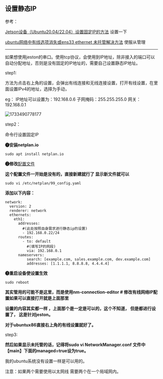 ## 设置静态IP

参考：


[Jetson设备（Ubuntu20.04/22.04）设置固定IP的方法](https://blog.csdn.net/tw_fae/article/details/139329138)  设置一下

[ubuntu网络中有线选项消失或ens33 ethernet 未托管解决方法](https://blog.csdn.net/m0_46169650/article/details/130130728?sharetype=blog&shareid=130130728&sharerefer=app&sharesource=qq_43298381&sharefrom=link)  使服从管理



---



如果想使用jeston的串口。使用tcp协议，会使用到IP地址，除非接入的端口可以自动分配地址，否则是没有固定的IP地址的，需要自己设置静态IP地址。

step1:

方法为点击右上角的设置，会弹出有线连接和无线连接设置，打开有线设置，在里面设置IPv4的地址，选择为手动，

eg： IP地址可以设置为：192.168.0.6  子网掩码：255.255.255.0  网关：192.168.0.1

![1733490778177](image/开机个性化/1733490778177.png)

step2：

命令行设置固定IP

**➊安装netplan.io**

```
sudo apt install netplan.io
```

**➋修改**[配置文件](https://so.csdn.net/so/search?q=%E9%85%8D%E7%BD%AE%E6%96%87%E4%BB%B6&spm=1001.2101.3001.7020)

**这个配置文件一开始是没有的，直接新建就行了 显示新文件就可以**

```
sudo vi /etc/netplan/99_config.yaml
```

**添加以下内容：**

```
network:
  version: 2
  renderer: network
  ethernets:
    eth1:
      addresses:
        #(此处按照自身需求进行静态ip的设置)
        - 192.168.0.22/24   
      routes:
        - to: default
          #(填写IP的网段)
          via: 192.168.0.1
      nameservers:
          search: [example.com, sales.example.com, dev.example.com]
          addresses: [1.1.1.1, 8.8.8.8, 4.4.4.4]
```

**➌重启设备使设置生效**

```
sudo reboot
```

**其实管用的可能不是这里，而是使用nm-connection-editor # 修改有线网络IP配置如果可以直接打开就是上面那里**

**设置的内容其实都一样  ，上面那个是一定是可以的，这个不知道， 但是都进行设置了， 这是针对jeston。**

**对于ubuntux86直接右上角的有线设置就好了。**

step3:

**然后如果显示未托管的话，记得将sudo vi NetworkManager.conf  文件中【main】下面的managed=true设为true。**

我的ubuntu系统没有设置一样是可以用的。

注意：如果两个需要使用以太网线 需要两个在一个局域网内。
